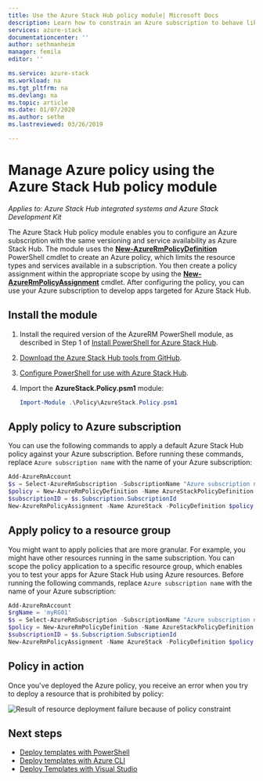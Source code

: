 ```yaml
---
title: Use the Azure Stack Hub policy module| Microsoft Docs
description: Learn how to constrain an Azure subscription to behave like an Azure Stack Hub subscription
services: azure-stack
documentationcenter: ''
author: sethmanheim
manager: femila
editor: ''

ms.service: azure-stack
ms.workload: na
ms.tgt_pltfrm: na
ms.devlang: na
ms.topic: article
ms.date: 01/07/2020
ms.author: sethm
ms.lastreviewed: 03/26/2019

---
```


# Manage Azure policy using the Azure Stack Hub policy module

*Applies to: Azure Stack Hub integrated systems and Azure Stack Development Kit*

The Azure Stack Hub policy module enables you to configure an Azure subscription with the same versioning and service availability as Azure Stack Hub. The module uses the [**New-AzureRmPolicyDefinition**](/powershell/module/azurerm.resources/new-azurermpolicydefinition) PowerShell cmdlet to create an Azure policy, which limits the resource types and services available in a subscription. You then create a policy assignment within the appropriate scope by using the [**New-AzureRmPolicyAssignment**](/powershell/module/azurerm.resources/new-azurermpolicyassignment) cmdlet. After configuring the policy, you can use your Azure subscription to develop apps targeted for Azure Stack Hub.

## Install the module

1. Install the required version of the AzureRM PowerShell module, as described in Step 1 of [Install PowerShell for Azure Stack Hub](../operator/azure-stack-powershell-install.md).
2. [Download the Azure Stack Hub tools from GitHub](../operator/azure-stack-powershell-download.md).
3. [Configure PowerShell for use with Azure Stack Hub](azure-stack-powershell-configure-user.md).
4. Import the **AzureStack.Policy.psm1** module:

   ```powershell
   Import-Module .\Policy\AzureStack.Policy.psm1
   ```

## Apply policy to Azure subscription

You can use the following commands to apply a default Azure Stack Hub policy against your Azure subscription. Before running these commands, replace `Azure subscription name` with the name of your Azure subscription:

```powershell
Add-AzureRmAccount
$s = Select-AzureRmSubscription -SubscriptionName "Azure subscription name"
$policy = New-AzureRmPolicyDefinition -Name AzureStackPolicyDefinition -Policy (Get-AzsPolicy)
$subscriptionID = $s.Subscription.SubscriptionId
New-AzureRmPolicyAssignment -Name AzureStack -PolicyDefinition $policy -Scope /subscriptions/$subscriptionID
```

## Apply policy to a resource group

You might want to apply policies that are more granular. For example, you might have other resources running in the same subscription. You can scope the policy application to a specific resource group, which enables you to test your apps for Azure Stack Hub using Azure resources. Before running the following commands, replace `Azure subscription name` with the name of your Azure subscription:

```powershell
Add-AzureRmAccount
$rgName = 'myRG01'
$s = Select-AzureRmSubscription -SubscriptionName "Azure subscription name"
$policy = New-AzureRmPolicyDefinition -Name AzureStackPolicyDefinition -Policy (Get-AzsPolicy)
$subscriptionID = $s.Subscription.SubscriptionId
New-AzureRmPolicyAssignment -Name AzureStack -PolicyDefinition $policy -Scope /subscriptions/$subscriptionID/resourceGroups/$rgName
```

## Policy in action

Once you've deployed the Azure policy, you receive an error when you try to deploy a resource that is prohibited by policy:

![Result of resource deployment failure because of policy constraint](./media/azure-stack-policy-module/image1.png)

## Next steps

* [Deploy templates with PowerShell](azure-stack-deploy-template-powershell.md)
* [Deploy templates with Azure CLI](azure-stack-deploy-template-command-line.md)
* [Deploy Templates with Visual Studio](azure-stack-deploy-template-visual-studio.md)
